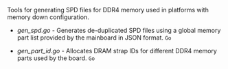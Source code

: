 Tools for generating SPD files for DDR4 memory used in platforms with
memory down configuration.



* _gen_spd.go_ - Generates de-duplicated SPD files using a
                 global memory part list provided by the
                 mainboard in JSON format. `Go`

* _gen_part_id.go_ - Allocates DRAM strap IDs for different
                     DDR4 memory parts used by the board. `Go`
